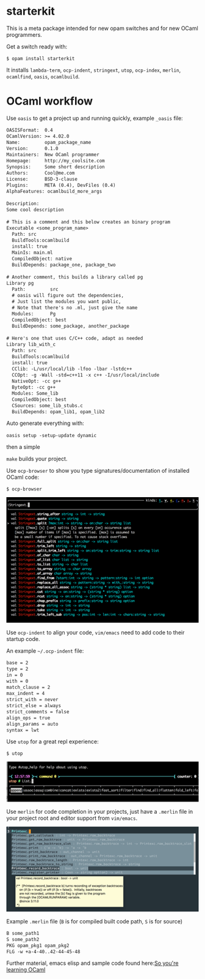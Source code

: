 starterkit
===========

This is a meta package intended for new opam switches and for new
OCaml programmers.

Get a switch ready with:

```shell
$ opam install starterkit
```

It installs `lambda-term`, `ocp-indent`, `stringext`, `utop`,
`ocp-index`, `merlin`, `ocamlfind`, `oasis`, `ocamlbuild`.

# OCaml workflow

Use `oasis` to get a project up and running quickly, example `_oasis`
file:

```text
OASISFormat:  0.4
OCamlVersion: >= 4.02.0
Name:         opam_package_name
Version:      0.1.0
Maintainers:  New OCaml programmer
Homepage:     http://my_coolsite.com
Synopsis:     Some short description
Authors:      Cool@me.com
License:      BSD-3-clause
Plugins:      META (0.4), DevFiles (0.4)
AlphaFeatures: ocamlbuild_more_args

Description:
Some cool description

# This is a comment and this below creates an binary program
Executable <some_program_name>
  Path: src
  BuildTools:ocamlbuild
  install: true
  MainIs: main.ml
  CompiledObject: native
  BuildDepends: package_one, package_two

# Another comment, this builds a library called pg
Library pg
  Path:         src
  # oasis will figure out the dependencies,
  # Just list the modules you want public,
  # Note that there's no .ml, just give the name
  Modules:      Pg
  CompiledObject: best
  BuildDepends: some_package, another_package

# Here's one that uses C/C++ code, adapt as needed
Library lib_with_c
  Path: src
  BuildTools:ocamlbuild
  install: true
  CClib: -L/usr/local/lib -lfoo -lbar -lstdc++
  CCOpt: -g -Wall -std=c++11 -x c++ -I/usr/local/include
  NativeOpt: -cc g++
  ByteOpt: -cc g++
  Modules: Some_lib
  CompiledObject: best
  CSources: some_lib_stubs.c
  BuildDepends: opam_lib1, opam_lib2
```

Auto generate everything with:

`oasis setup -setup-update dynamic`

then a simple

`make` builds your project.

Use `ocp-browser` to show you type signatures/documentation of
installed OCaml code:

```shell
$ ocp-browser
```

![](./images/ocp-browser.png)

Use `ocp-indent` to align your code, `vim/emacs` need to add code to
their startup code.

An example `~/.ocp-indent` file:

```text
base = 2
type = 2
in = 0
with = 0
match_clause = 2
max_indent = 4
strict_with = never
strict_else = always
strict_comments = false
align_ops = true
align_params = auto
syntax = lwt
```

Use `utop` for a great repl experience:

```shell
$ utop
```

![](./images/utop.png)

Use `merlin` for code completion in your projects, just have a
`.merlin` file in your project root and editor support from
`vim/emacs`. 

![](./images/merlin.png)

Example `.merlin` file (`B` is for compiled built code path, `S` is
for source)

```text
B some_path1
S some_path2
PKG opam_pkg1 opam_pkg2
FLG -w +a-4-40..42-44-45-48
```

Further material, emacs elisp and sample code found
here:[So you're learning OCaml](http://hyegar.com/2015/10/20/so-youre-learning-ocaml/)
